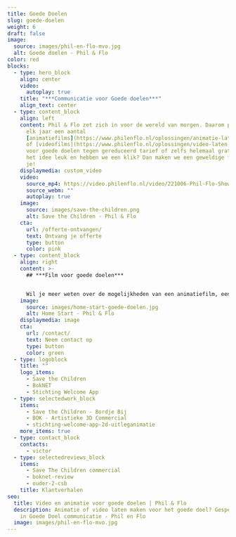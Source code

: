 ```yaml
---
title: Goede Doelen
slug: goede-doelen
weight: 6
draft: false
image:
  source: images/phil-en-flo-mvo.jpg
  alt: Goede doelen - Phil & Flo
color: red
blocks:
  - type: hero_block
    align: center
    video:
      autoplay: true
    title: "***Communicatie voor Goede doelen***"
    align_text: center
  - type: content_block
    align: left
    content: Phil & Flo zet zich in voor de wereld van morgen. Daarom produceren we
      elk jaar een aantal
      [animatiefilms](https://www.philenflo.nl/oplossingen/animatie-laten-maken/)
      of [videofilms](https://www.philenflo.nl/oplossingen/video-laten-maken/)
      voor goede doelen tegen gereduceerd tarief of zelfs helemaal gratis. Is
      het idee leuk en hebben we een klik? Dan maken we een geweldige film voor
      je!
    displaymedia: custom_video
    video:
      source_mp4: https://video.philenflo.nl/video/221006-Phil-Flo-Showreel-Goede-Doelen-v2.mp4
      source_webm: ""
      autoplay: true
    image:
      source: images/save-the-children.png
      alt: Save the Children - Phil & Flo
    cta:
      url: /offerte-ontvangen/
      text: Ontvang je offerte
      type: button
      color: pink
  - type: content_block
    align: right
    content: >-
      ## ***Film voor goede doelen***


      Wil je meer weten over de mogelijkheden van een animatiefilm, een [virtuele tour](https://www.philenflo.nl/virtuele-tour/), een [interactieve film](https://www.philenflo.nl/oplossingen/interactieve-video/) of een [persoonlijke film](https://www.philenflo.nl/gepersonaliseerde-video/) voor fondsenwerving, uitleg of begrip? Bel dan met Victor, hij kan je meer vertellen over de oplossingen die wij bieden op het gebied van marketing en communicatie voor goede doelen, **[085 - 2738331](tel:0852738331)**.
    image:
      source: images/home-start-goede-doelen.jpg
      alt: Home Start - Phil & Flo
    displaymedia: image
    cta:
      url: /contact/
      text: Neem contact op
      type: button
      color: green
  - type: logoblock
    title: ""
    logo_items:
      - Save the Children
      - BokNET
      - Stichting Welcome App
  - type: selectedwork_block
    items:
      - Save the Children - Bordje Bij
      - BOK - Artistieke 3D Commercial
      - stichting-welcome-app-2d-uitleganimatie
    more_items: true
  - type: contact_block
    contacts:
      - victor
  - type: selectedreviews_block
    items:
      - Save The Children commercial
      - boknet-review
      - ouder-2-csb
    title: Klantverhalen
seo:
  title: Video en animatie voor goede doelen | Phil & Flo
  description: Animatie of video laten maken voor het goede doel? Gespecialiseerd
    in Goede Doel communicatie - Phil en Flo
  image: images/phil-en-flo-mvo.jpg
---
```

